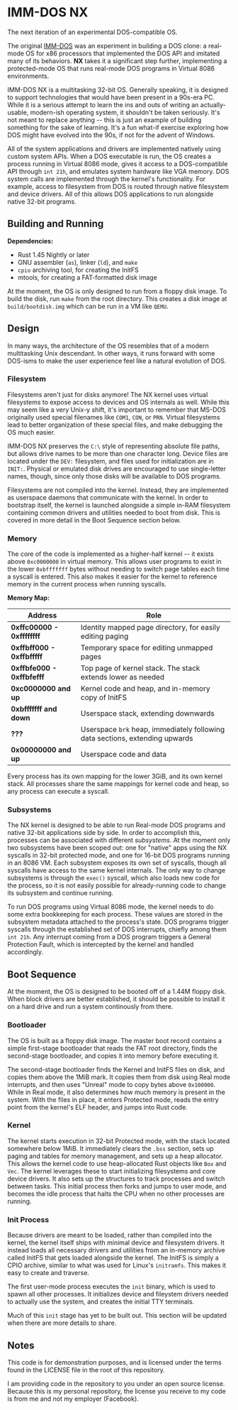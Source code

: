 # IMM-DOS NX
The next iteration of an experimental DOS-compatible OS.

The original [IMM-DOS](https://medium.com/@andrewimm/writing-a-dos-clone-in-2019-70eac97ec3e1) was an experiment in building a DOS clone: a real-mode OS for x86 processors that implemented the DOS API and imitated many of its behaviors. **NX** takes it a significant step further, implementing a protected-mode OS that runs real-mode DOS programs in Virtual 8086 environments.

IMM-DOS NX is a multitasking 32-bit OS. Generally speaking, it is designed to support technologies that would have been present in a 90s-era PC. While it is a serious attempt to learn the ins and outs of writing an actually-usable, modern-ish operating system, it shouldn't be taken seriously. It's not meant to replace anything -- this is just an example of building something for the sake of learning. It's a fun what-if exercise exploring how DOS might have evolved into the 90s, if not for the advent of Windows.

All of the system applications and drivers are implemented natively using custom system APIs. When a DOS executable is run, the OS creates a process running in Virtual 8086 mode, gives it access to a DOS-compatible API through `int 21h`, and emulates system hardware like VGA memory. DOS system calls are implemented through the kernel's functionality. For example, access to filesystem from DOS is routed through native filesystem and device drivers. All of this allows DOS applications to run alongside native 32-bit programs.

## Building and Running

**Dependencies:**
 - Rust 1.45 Nightly or later
 - GNU assembler (`as`), linker (`ld`), and `make`
 - `cpio` archiving tool, for creating the InitFS
 - mtools, for creating a FAT-formatted disk image

At the moment, the OS is only designed to run from a floppy disk image. To build the disk, run `make` from the root directory. This creates a disk image at `build/bootdisk.img` which can be run in a VM like `QEMU`.

## Design

In many ways, the architecture of the OS resembles that of a modern multitasking Unix descendant. In other ways, it runs forward with some DOS-isms to make the user experience feel like a natural evolution of DOS.

### Filesystem

Filesystems aren't just for disks anymore! The NX kernel uses virtual filesystems to expose access to devices and OS internals as well. While this may seem like a very Unix-y shift, it's important to remember that MS-DOS originally used special filenames like `COM1`, `CON`, or `PRN`. Virtual filesystems lead to better organization of these special files, and make debugging the OS much easier.

IMM-DOS NX preserves the `C:\` style of representing absolute file paths, but allows drive names to be more than one character long. Device files are located under the `DEV:` filesystem, and files used for initialization are in `INIT:`. Physical or emulated disk drives are encouraged to use single-letter names, though, since only those disks will be available to DOS programs.

Filesystems are not compiled into the kernel. Instead, they are implemented as userspace daemons that communicate with the kernel. In order to bootstrap itself, the kernel is launched alongside a simple in-RAM filesystem containing common drivers and utilities needed to boot from disk. This is covered in more detail in the Boot Sequence section below.

### Memory

The core of the code is implemented as a higher-half kernel -- it exists above `0xc0000000` in virtual memory. This allows user programs to exist in the lower `0xbfffffff` bytes without needing to switch page tables each time a syscall is entered. This also makes it easier for the kernel to reference memory in the current process when running syscalls.

**Memory Map:**

| Address | Role |
| ------- | ---- |
| **0xffc00000 - 0xffffffff** | Identity mapped page directory, for easily editing paging |
| **0xffbff000 - 0xffbfffff** | Temporary space for editing unmapped pages |
| **0xffbfe000 - 0xffbfefff** | Top page of kernel stack. The stack extends lower as needed |
| **0xc0000000 and up** | Kernel code and heap, and in-memory copy of InitFS |
| **0xbfffffff and down** | Userspace stack, extending downwards |
| **???** | Userspace `brk` heap, immediately following data sections, extending upwards |
| **0x00000000 and up** | Userspace code and data |

Every process has its own mapping for the lower 3GiB, and its own kernel stack. All processes share the same mappings for kernel code and heap, so any process can execute a syscall.

### Subsystems

The NX kernel is designed to be able to run Real-mode DOS programs and native 32-bit applications side by side. In order to accomplish this, processes can be associated with different *subsystems*. At the moment only two subsystems have been scoped out: one for "native" apps using the NX syscalls in 32-bit protected mode, and one for 16-bit DOS programs running in an 8086 VM. Each subsystem exposes its own set of syscalls, though all syscalls have access to the same kernel internals. The only way to change subsystems is through the `exec()` syscall, which also loads new code for the process, so it is not easily possible for already-running code to change its subsystem and continue running.

To run DOS programs using Virtual 8086 mode, the kernel needs to do some extra bookkeeping for each process. These values are stored in the subsystem metadata attached to the process's state. DOS programs trigger syscalls through the established set of DOS interrupts, chiefly among them `int 21h`. Any interrupt coming from a DOS program triggers a General Protection Fault, which is intercepted by the kernel and handled accordingly.

## Boot Sequence

At the moment, the OS is designed to be booted off of a 1.44M floppy disk. When block drivers are better established, it should be possible to install it on a hard drive and run a system continously from there.

### Bootloader

The OS is built as a floppy disk image. The master boot record contains a simple first-stage bootloader that reads the FAT root directory, finds the second-stage bootloader, and copies it into memory before executing it.

The second-stage bootloader finds the Kernel and InitFS files on disk, and copies them above the 1MiB mark. It copies them from disk using Real mode interrupts, and then uses "Unreal" mode to copy bytes above `0x100000`. While in Real mode, it also determines how much memory is present in the system. With the files in place, it enters Protected mode, reads the entry point from the kernel's ELF header, and jumps into Rust code.

### Kernel

The kernel starts execution in 32-bit Protected mode, with the stack located somewhere below 1MiB. It immediately clears the `.bss` section, sets up paging and tables for memory management, and sets up a heap allocator. This allows the kernel code to use heap-allocated Rust objects like `Box` and `Vec`. The kernel leverages these to start initializing filesystems and core device drivers. It also sets up the structures to track processes and switch between tasks. This initial process then forks and jumps to user mode, and becomes the idle process that halts the CPU when no other processes are running.

### Init Process

Because drivers are meant to be loaded, rather than compiled into the kernel, the kernel itself ships with minimal device and filesystem drivers. It instead loads all necessary drivers and utilities from an in-memory archive called InitFS that gets loaded alongside the kernel. The InitFS is simply a CPIO archive, similar to what was used for Linux's `initramfs`. This makes it easy to create and traverse.

The first user-mode process executes the `init` binary, which is used to spawn all other processes. It initializes device and fileystem drivers needed to actually use the system, and creates the initial TTY terminals.

Much of this `init` stage has yet to be built out. This section will be updated when there are more details to share.

## Notes

This code is for demonstration purposes, and is licensed under the terms found in the LICENSE file in the root of this repository.

I am providing code in the repository to you under an open source license. Because this is my personal repository, the license you receive to my code is from me and not my employer (Facebook).
